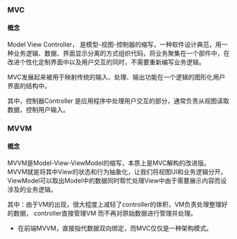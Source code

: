 ### MVC
#### 概念
Model View Controller， 是模型-视图-控制器的缩写，一种软件设计典范，用一种业务逻辑、数据、界面显示分离的方式组织代码，将业务聚集在一个部件中，在改进个性化定制界面中以及用户交互的同时，不需要重新编写业务逻辑。

MVC发展起来被用于映射传统的输入、处理、输出功能在一个逻辑的图形化用户界面的结构中。

其中，控制器Controller 是应用程序中处理用户交互的部分，通常负责从视图读取数据，控制用户输入。
### MVVM 
#### 概念
MVVM是Model-View-ViewModel的缩写，本质上是MVC解构的改进版。MVVM就是将其中View的状态和行为抽象化，让我们将视图UI和业务逻辑分开。ViewModel可以取出Model中的数据同时帮忙处理View中由于需要展示内容而设涉及的业务逻辑。

其中：由于VM的出现，很大程度上减轻了controller的体积，VM负责处理整理好的数据， controller直接管理VM 而不再对原始数据进行管理并处理。

* 在前端MVVM，直接指代数据双向绑定，而MVC仅仅是一种架构模式。
